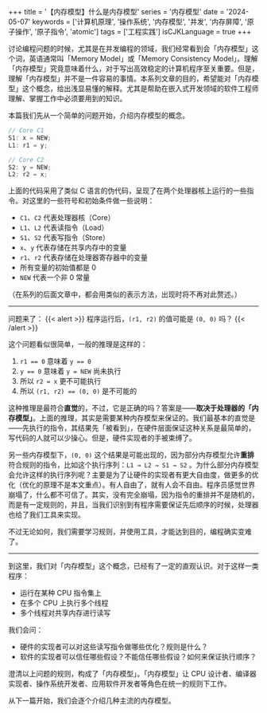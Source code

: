 +++
title = '【内存模型】什么是内存模型'
series = '内存模型'
date = '2024-05-07'
keywords = ['计算机原理', '操作系统', '内存模型', '并发', '内存屏障', '原子操作', '原子指令', 'atomic']
tags = ['工程实践']
isCJKLanguage = true
+++

讨论编程问题的时候，尤其是在并发编程的领域，我们经常看到会「内存模型」这个词，英语通常叫「Memory Model」或「Memory Consistency Model」。理解「内存模型」究竟意味着什么，对于写出高效稳定的计算机程序至关重要。但是，理解「内存模型」并不是一件容易的事情。本系列文章的目的，希望能对「内存模型」这个概念，给出浅显易懂的解释。尤其是帮助在嵌入式开发领域的软件工程师理解、掌握工作中必须要用到的知识。

本篇我们先从一个简单的问题开始，介绍内存模型的概念。

```c
// Core C1
S1: x = NEW;
L1: r1 = y;
```

```c
// Core C2
S2: y = NEW;
L2: r2 = x;
```

上面的代码采用了类似 C 语言的伪代码，呈现了在两个处理器核上运行的一些指令。对这里的一些符号和初始条件做一些说明：

- `C1`、`C2` 代表处理器核（Core）
- `L1`、`L2` 代表读指令（Load）
- `S1`、`S2` 代表写指令（Store）
- `x`、`y` 代表存储在共享内存中的变量
- `r1`、`r2` 代表存储在处理器寄存器中的变量
- 所有变量的初始值都是 0
- `NEW` 代表一个非 0 常量

（在系列的后面文章中，都会用类似的表示方法，出现时将不再对此赘述。）

---
问题来了：
{{< alert >}}
程序运行后，```(r1, r2)``` 的值可能是 ```(0, 0)``` 吗？
{{< /alert >}}

这个问题看似很简单，一般的推理是这样的：
1. `r1 == 0` 意味着 `y == 0`
2. `y == 0` 意味着 `y = NEW` 尚未执行
3. 所以 `r2 = x` 更不可能执行
4. 所以 `(r1, r2) == (0, 0)` 是不可能的

这种推理是最符合**直觉**的，不过，它是正确的吗？答案是——**取决于处理器的「内存模型」**。上面的推理，其实是需要某种内存模型来保证的。我们最基本的直觉是——先执行的指令，其结果先「被看到」，在硬件层面保证这种关系是最简单的，写代码的人就可以少操心。但是，硬件实现者的手被束缚了。

另一些内存模型下，`(0, 0)` 这个结果是可能出现的，因为部分内存模型允许**重排**符合规则的指令，比如这个执行序列：`L1 → L2 → S1 → S2` 。为什么部分内存模型会允许这样的执行序列呢？主要是为了让硬件的实现者有更大自由度，做更多的优化（优化的原理不是本文重点）。有人自由了，就有人会不自由。程序员感觉世界崩塌了，什么都不可信了。其实，没有完全崩塌，因为指令的重排并不是随机的，而是有一定规则的，并且，当我们识别到有程序需要保证先后顺序的时候，处理器也给了我们工具来实现。

不过无论如何，我们需要学习规则，并使用工具，才能达到目的，编程确实变难了。

---
到这里，我们对「内存模型」这个概念，已经有了一定的直观认识。对于这样一类程序：
- 运行在某种 CPU 指令集上
- 在多个 CPU 上执行多个线程
- 多个线程对共享内存进行读写

我们会问：
- 硬件的实现者可以对这些读写指令做哪些优化？规则是什么？
- 软件的实现者可以信任哪些假设？不能信任哪些假设？如何来保证执行顺序？

澄清以上问题的规则，构成了「内存模型」。「内存模型」让 CPU 设计者、编译器实现者、操作系统开发者、应用软件开发者等角色在统一的规则下工作。

从下一篇开始，我们会逐个介绍几种主流的内存模型。
